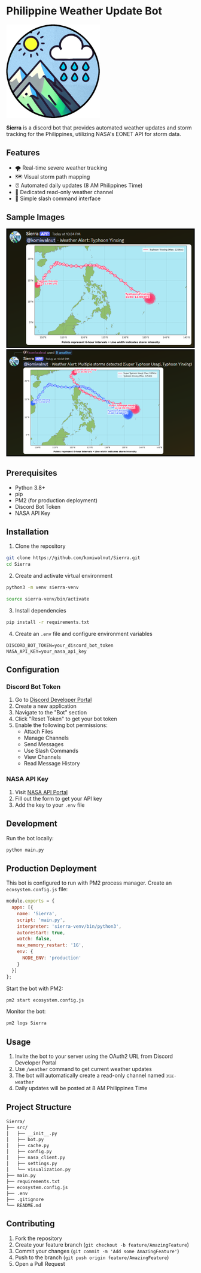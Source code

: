 # Philippine Weather Update Bot

<img src="images/Sierra.png" alt="Sierra's picture" width="250"/>

**Sierra** is a discord bot that provides automated weather updates and storm tracking for the Philippines, utilizing NASA's EONET API for storm data.

## Features

- 🌪️ Real-time severe weather tracking
- 🗺️ Visual storm path mapping
- ⏰ Automated daily updates (8 AM Philippines Time)
- 📢 Dedicated read-only weather channel
- 🔄 Simple slash command interface

## Sample Images

<img src="images/sample-update.png" alt="Sierra's picture" width="550"/>
<img src="images/sample-update2.png" alt="Sierra's picture" width="550"/>

## Prerequisites

- Python 3.8+
- pip
- PM2 (for production deployment)
- Discord Bot Token
- NASA API Key

## Installation

1. Clone the repository
```bash
git clone https://github.com/komiwalnut/Sierra.git
cd Sierra
```

2. Create and activate virtual environment
```bash
python3 -m venv sierra-venv
```
```bash
source sierra-venv/bin/activate
```

3. Install dependencies
```bash
pip install -r requirements.txt
```

4. Create an `.env` file and configure environment variables
```env
DISCORD_BOT_TOKEN=your_discord_bot_token
NASA_API_KEY=your_nasa_api_key
```

## Configuration

### Discord Bot Token
1. Go to [Discord Developer Portal](https://discord.com/developers/applications)
2. Create a new application
3. Navigate to the "Bot" section
4. Click "Reset Token" to get your bot token
5. Enable the following bot permissions:
   - Attach Files
   - Manage Channels
   - Send Messages
   - Use Slash Commands
   - View Channels
   - Read Message History

### NASA API Key
1. Visit [NASA API Portal](https://api.nasa.gov/)
2. Fill out the form to get your API key
3. Add the key to your `.env` file

## Development

Run the bot locally:
```bash
python main.py
```

## Production Deployment

This bot is configured to run with PM2 process manager. Create an `ecosystem.config.js` file:

```javascript
module.exports = {
  apps: [{
    name: 'Sierra',
    script: 'main.py',
    interpreter: 'sierra-venv/bin/python3',
    autorestart: true,
    watch: false,
    max_memory_restart: '1G',
    env: {
      NODE_ENV: 'production'
    }
  }]
};
```

Start the bot with PM2:
```bash
pm2 start ecosystem.config.js
```

Monitor the bot:
```bash
pm2 logs Sierra
```

## Usage

1. Invite the bot to your server using the OAuth2 URL from Discord Developer Portal
2. Use `/weather` command to get current weather updates
3. The bot will automatically create a read-only channel named `🇵🇭-weather`
4. Daily updates will be posted at 8 AM Philippines Time

## Project Structure
```
Sierra/
├── src/
│   ├── __init__.py
│   ├── bot.py            
│   ├── cache.py          
│   ├── config.py
│   ├── nasa_client.py    
│   ├── settings.py  
│   └── visualization.py         
├── main.py
├── requirements.txt
├── ecosystem.config.js
├── .env
├── .gitignore
└── README.md
```

## Contributing

1. Fork the repository
2. Create your feature branch (`git checkout -b feature/AmazingFeature`)
3. Commit your changes (`git commit -m 'Add some AmazingFeature'`)
4. Push to the branch (`git push origin feature/AmazingFeature`)
5. Open a Pull Request
